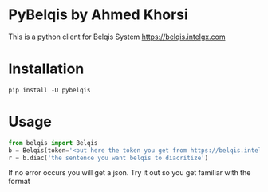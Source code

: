 # PyBelqis by Ahmed Khorsi

This is a python client for Belqis System
https://belqis.intelgx.com

# Installation

`pip install -U pybelqis`

# Usage

```python
from belqis import Belqis
b = Belqis(token='<put here the token you get from https://belqis.intelgx.com/dashboard>')
r = b.diac('the sentence you want belqis to diacritize')
```

If no error occurs you will get a json. Try it out so you get familiar with the format

